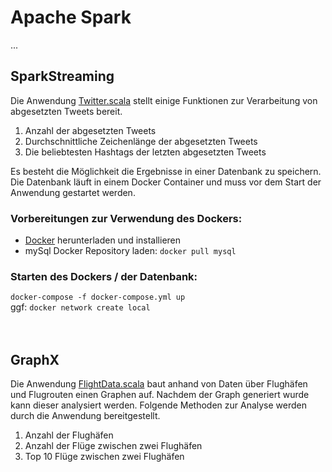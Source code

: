 # Apache Spark
...

## SparkStreaming

Die Anwendung [Twitter.scala](https://github.com/lucasschaetzlein/ApacheSpark/blob/master/SparkStreaming/src/Twitter.scala) stellt einige Funktionen zur Verarbeitung von abgesetzten Tweets bereit. 

1. Anzahl der abgesetzten Tweets
2. Durchschnittliche Zeichenlänge der abgesetzten Tweets 
3. Die beliebtesten Hashtags der letzten abgesetzten Tweets

Es besteht die Möglichkeit die Ergebnisse in einer Datenbank zu speichern. Die Datenbank läuft in einem Docker Container und muss vor dem Start der Anwendung gestartet werden.

### Vorbereitungen zur Verwendung des Dockers:
- [Docker](https://www.docker.com/) herunterladen und installieren
- mySql Docker Repository laden: `docker pull mysql`

### Starten des Dockers / der Datenbank:
`docker-compose -f docker-compose.yml up` <br>
ggf: `docker network create local`
<br>
<br>
<br>

## GraphX

Die Anwendung [FlightData.scala](https://github.com/lucasschaetzlein/ApacheSpark/blob/master/GraphX/src/FlightData.scala) baut anhand von Daten über Flughäfen und Flugrouten einen Graphen auf. Nachdem der Graph generiert wurde kann dieser analysiert werden. Folgende Methoden zur Analyse werden durch die Anwendung bereitgestellt.

1. Anzahl der Flughäfen
2. Anzahl der Flüge zwischen zwei Flughäfen
3. Top 10 Flüge zwischen zwei Flughäfen

